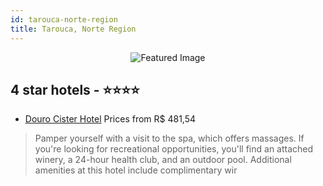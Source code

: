 ```yaml
---
id: tarouca-norte-region
title: Tarouca, Norte Region
---
```


<center><img src="https://i.travelapi.com/hotels/12000000/11540000/11535900/11535810/c80f5157_z.jpg" alt="Featured Image" /></center>


##  4 star hotels - ⭐️⭐️⭐️⭐️

-    [Douro Cister Hotel](https://us.hurb.com/hotels/tarouca/douro-cister-hotel-JNP-JP123803?cmp=18055) Prices from R$ 481,54
   > Pamper yourself with a visit to the spa, which offers massages. If you're looking for recreational opportunities, you'll find an attached winery, a 24-hour health club, and an outdoor pool. Additional amenities at this hotel include complimentary wir
